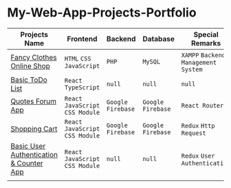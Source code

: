 # My-Web-App-Projects-Portfolio


|Projects Name|Frontend|Backend|Database|Special Remarks|
|---|---|---|---|---|
|[Fancy Clothes Online Shop](https://github.com/MaxMA2000/My-Web-App-Projects-Portfolio/tree/Fancy-Clothes-Shop)|`HTML` `CSS` `JavaScript`|`PHP`|`MySQL`|`XAMPP` `Backend Management System`  |
|[Basic ToDo List](https://github.com/MaxMA2000/My-Web-App-Projects-Portfolio/tree/Basic-ToDo-List-with-TypeScript)|`React` `TypeScript`| `null`  | `null`  | `null`|
|[Quotes Forum App](https://github.com/MaxMA2000/My-Web-App-Projects-Portfolio/tree/Quotes-Forum-with-React-Router)| `React` `JavaScript` `CSS Module`|`Google Firebase`|`Google Firebase` | `React Router`|
|[Shopping Cart](https://github.com/MaxMA2000/My-Web-App-Projects-Portfolio/tree/Shopping-Cart-with-Redux-and-Http-Request)| `React` `JavaScript` `CSS Module`|`Google Firebase`|`Google Firebase`| `Redux` `Http Request`|
|[Basic User Authentication & Counter App](https://github.com/MaxMA2000/My-Web-App-Projects-Portfolio/tree/User-Authentication-and-Counter-with-Redux)|`React` `JavaScript` `CSS Module` | `null`|`null`| `Redux` `User Authentication`|
| |   |   |   |   |
